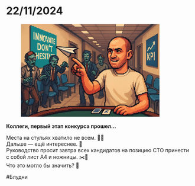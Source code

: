 # 22/11/2024

<div align="left"><figure><img src="../../../assets/img/photo_2025-10-02_14-41-35.jpg" alt="" width="375"><figcaption></figcaption></figure></div>

**Коллеги, первый этап конкурса прошел...**

Места на стульях хватило не всем. 💺🚫
\
Дальше — ещё интереснее. 🤯
\
Руководство просит завтра всех кандидатов на позицию CTO принести с собой лист A4 и ножницы. ✂️📄
\
Что это могло бы значить? 🤔

\#Блудни
